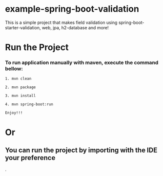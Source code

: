 # example-spring-boot-validation
This is a simple project that makes field validation using spring-boot-starter-validation, web,  jpa, h2-database and more!

# Run the Project

### To run application manually with maven, execute the command bellow:

```
1. mvn clean 

2. mvn package

3. mvn install

4. mvn spring-boot:run

Enjoy!!!

```
# Or

## You can run the project by importing with the IDE your preference
.